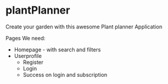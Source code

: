 # plantPlanner
Create your garden with this awesome Plant planner Application

Pages We need:
* Homepage - with search and filters
* Userprofile
  * Register
  * Login
  * Success on login and subscription

